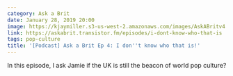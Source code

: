 ```yaml
---
category: Ask a Brit
date: January 28, 2019 20:00
image: https://kjaymiller.s3-us-west-2.amazonaws.com/images/AskABritv4.png
link: https://askabrit.transistor.fm/episodes/i-dont-know-who-that-is
tags: pop-culture
title: '[Podcast] Ask a Brit Ep 4: I don''t know who that is!'
---
```


In this episode, I ask Jamie if the UK is still the beacon of world pop culture?